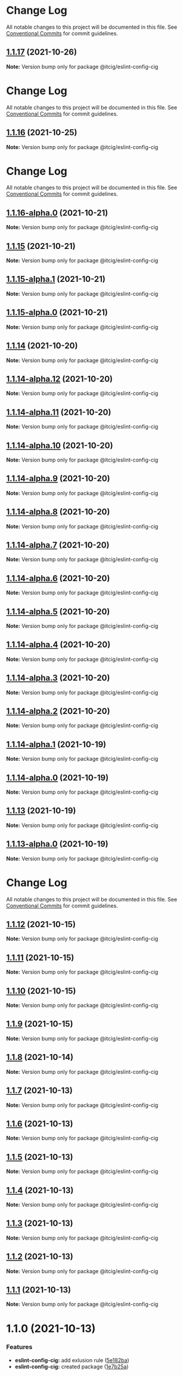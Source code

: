# Change Log

All notable changes to this project will be documented in this file. See
[Conventional Commits](https://conventionalcommits.org) for commit guidelines.

## [1.1.17](https://github.com/itcig/eslint-config-cig/compare/@itcig/eslint-config-cig@1.1.16...@itcig/eslint-config-cig@1.1.17) (2021-10-26)

**Note:** Version bump only for package @itcig/eslint-config-cig

# Change Log

All notable changes to this project will be documented in this file. See
[Conventional Commits](https://conventionalcommits.org) for commit guidelines.

## [1.1.16](https://github.com/itcig/eslint-config-cig/compare/@itcig/eslint-config-cig@1.1.16-alpha.0...@itcig/eslint-config-cig@1.1.16) (2021-10-25)

**Note:** Version bump only for package @itcig/eslint-config-cig

# Change Log

All notable changes to this project will be documented in this file. See
[Conventional Commits](https://conventionalcommits.org) for commit guidelines.

## [1.1.16-alpha.0](https://github.com/itcig/eslint-config-cig/compare/@itcig/eslint-config-cig@1.1.15...@itcig/eslint-config-cig@1.1.16-alpha.0) (2021-10-21)

**Note:** Version bump only for package @itcig/eslint-config-cig

## [1.1.15](https://github.com/itcig/eslint-config-cig/compare/@itcig/eslint-config-cig@1.1.15-alpha.1...@itcig/eslint-config-cig@1.1.15) (2021-10-21)

**Note:** Version bump only for package @itcig/eslint-config-cig

## [1.1.15-alpha.1](https://github.com/itcig/eslint-config-cig/compare/@itcig/eslint-config-cig@1.1.15-alpha.0...@itcig/eslint-config-cig@1.1.15-alpha.1) (2021-10-21)

**Note:** Version bump only for package @itcig/eslint-config-cig

## [1.1.15-alpha.0](https://github.com/itcig/eslint-config-cig/compare/@itcig/eslint-config-cig@1.1.14...@itcig/eslint-config-cig@1.1.15-alpha.0) (2021-10-21)

**Note:** Version bump only for package @itcig/eslint-config-cig

## [1.1.14](https://github.com/itcig/eslint-config-cig/compare/@itcig/eslint-config-cig@1.1.14-alpha.12...@itcig/eslint-config-cig@1.1.14) (2021-10-20)

**Note:** Version bump only for package @itcig/eslint-config-cig

## [1.1.14-alpha.12](https://github.com/itcig/eslint-config-cig/compare/@itcig/eslint-config-cig@1.1.14-alpha.11...@itcig/eslint-config-cig@1.1.14-alpha.12) (2021-10-20)

**Note:** Version bump only for package @itcig/eslint-config-cig

## [1.1.14-alpha.11](https://github.com/itcig/eslint-config-cig/compare/@itcig/eslint-config-cig@1.1.14-alpha.10...@itcig/eslint-config-cig@1.1.14-alpha.11) (2021-10-20)

**Note:** Version bump only for package @itcig/eslint-config-cig

## [1.1.14-alpha.10](https://github.com/itcig/eslint-config-cig/compare/@itcig/eslint-config-cig@1.1.14-alpha.9...@itcig/eslint-config-cig@1.1.14-alpha.10) (2021-10-20)

**Note:** Version bump only for package @itcig/eslint-config-cig

## [1.1.14-alpha.9](https://github.com/itcig/eslint-config-cig/compare/@itcig/eslint-config-cig@1.1.14-alpha.8...@itcig/eslint-config-cig@1.1.14-alpha.9) (2021-10-20)

**Note:** Version bump only for package @itcig/eslint-config-cig

## [1.1.14-alpha.8](https://github.com/itcig/eslint-config-cig/compare/@itcig/eslint-config-cig@1.1.14-alpha.7...@itcig/eslint-config-cig@1.1.14-alpha.8) (2021-10-20)

**Note:** Version bump only for package @itcig/eslint-config-cig

## [1.1.14-alpha.7](https://github.com/itcig/eslint-config-cig/compare/@itcig/eslint-config-cig@1.1.14-alpha.6...@itcig/eslint-config-cig@1.1.14-alpha.7) (2021-10-20)

**Note:** Version bump only for package @itcig/eslint-config-cig

## [1.1.14-alpha.6](https://github.com/itcig/eslint-config-cig/compare/@itcig/eslint-config-cig@1.1.14-alpha.5...@itcig/eslint-config-cig@1.1.14-alpha.6) (2021-10-20)

**Note:** Version bump only for package @itcig/eslint-config-cig

## [1.1.14-alpha.5](https://github.com/itcig/eslint-config-cig/compare/@itcig/eslint-config-cig@1.1.14-alpha.4...@itcig/eslint-config-cig@1.1.14-alpha.5) (2021-10-20)

**Note:** Version bump only for package @itcig/eslint-config-cig

## [1.1.14-alpha.4](https://github.com/itcig/eslint-config-cig/compare/@itcig/eslint-config-cig@1.1.14-alpha.3...@itcig/eslint-config-cig@1.1.14-alpha.4) (2021-10-20)

**Note:** Version bump only for package @itcig/eslint-config-cig

## [1.1.14-alpha.3](https://github.com/itcig/eslint-config-cig/compare/@itcig/eslint-config-cig@1.1.14-alpha.2...@itcig/eslint-config-cig@1.1.14-alpha.3) (2021-10-20)

**Note:** Version bump only for package @itcig/eslint-config-cig

## [1.1.14-alpha.2](https://github.com/itcig/eslint-config-cig/compare/@itcig/eslint-config-cig@1.1.14-alpha.1...@itcig/eslint-config-cig@1.1.14-alpha.2) (2021-10-20)

**Note:** Version bump only for package @itcig/eslint-config-cig

## [1.1.14-alpha.1](https://github.com/itcig/itcig/compare/@itcig/eslint-config-cig@1.1.14-alpha.0...@itcig/eslint-config-cig@1.1.14-alpha.1) (2021-10-19)

**Note:** Version bump only for package @itcig/eslint-config-cig

## [1.1.14-alpha.0](https://github.com/itcig/itcig/compare/@itcig/eslint-config-cig@1.1.13...@itcig/eslint-config-cig@1.1.14-alpha.0) (2021-10-19)

**Note:** Version bump only for package @itcig/eslint-config-cig

## [1.1.13](https://github.com/itcig/itcig/compare/@itcig/eslint-config-cig@1.1.13-alpha.0...@itcig/eslint-config-cig@1.1.13) (2021-10-19)

**Note:** Version bump only for package @itcig/eslint-config-cig

## [1.1.13-alpha.0](https://github.com/itcig/itcig/compare/@itcig/eslint-config-cig@1.1.6...@itcig/eslint-config-cig@1.1.13-alpha.0) (2021-10-19)

**Note:** Version bump only for package @itcig/eslint-config-cig

# Change Log

All notable changes to this project will be documented in this file. See
[Conventional Commits](https://conventionalcommits.org) for commit guidelines.

## [1.1.12](https://github.com/itcig/itcig/compare/@itcig/eslint-config-cig@1.1.6...@itcig/eslint-config-cig@1.1.12) (2021-10-15)

**Note:** Version bump only for package @itcig/eslint-config-cig

## [1.1.11](https://github.com/itcig/itcig/compare/@itcig/eslint-config-cig@1.1.6...@itcig/eslint-config-cig@1.1.11) (2021-10-15)

**Note:** Version bump only for package @itcig/eslint-config-cig

## [1.1.10](https://github.com/itcig/itcig/compare/@itcig/eslint-config-cig@1.1.6...@itcig/eslint-config-cig@1.1.10) (2021-10-15)

**Note:** Version bump only for package @itcig/eslint-config-cig

## [1.1.9](https://github.com/itcig/itcig/compare/@itcig/eslint-config-cig@1.1.6...@itcig/eslint-config-cig@1.1.9) (2021-10-15)

**Note:** Version bump only for package @itcig/eslint-config-cig

## [1.1.8](https://github.com/itcig/itcig/compare/@itcig/eslint-config-cig@1.1.6...@itcig/eslint-config-cig@1.1.8) (2021-10-14)

**Note:** Version bump only for package @itcig/eslint-config-cig

## [1.1.7](https://github.com/itcig/itcig/compare/@itcig/eslint-config-cig@1.1.6...@itcig/eslint-config-cig@1.1.7) (2021-10-13)

**Note:** Version bump only for package @itcig/eslint-config-cig

## [1.1.6](https://github.com/itcig/itcig/compare/@itcig/eslint-config-cig@1.1.5...@itcig/eslint-config-cig@1.1.6) (2021-10-13)

**Note:** Version bump only for package @itcig/eslint-config-cig

## [1.1.5](https://github.com/itcig/itcig/compare/@itcig/eslint-config-cig@1.1.4...@itcig/eslint-config-cig@1.1.5) (2021-10-13)

**Note:** Version bump only for package @itcig/eslint-config-cig

## [1.1.4](https://github.com/itcig/itcig/compare/@itcig/eslint-config-cig@1.1.3...@itcig/eslint-config-cig@1.1.4) (2021-10-13)

**Note:** Version bump only for package @itcig/eslint-config-cig

## [1.1.3](https://github.com/itcig/itcig/compare/@itcig/eslint-config-cig@1.1.2...@itcig/eslint-config-cig@1.1.3) (2021-10-13)

**Note:** Version bump only for package @itcig/eslint-config-cig

## [1.1.2](https://github.com/itcig/itcig/compare/@itcig/eslint-config-cig@1.1.1...@itcig/eslint-config-cig@1.1.2) (2021-10-13)

**Note:** Version bump only for package @itcig/eslint-config-cig

## [1.1.1](https://github.com/itcig/itcig/compare/@itcig/eslint-config-cig@1.1.0...@itcig/eslint-config-cig@1.1.1) (2021-10-13)

**Note:** Version bump only for package @itcig/eslint-config-cig

# 1.1.0 (2021-10-13)

### Features

- **eslint-config-cig:** add exlusion rule
  ([5e182ba](https://github.com/itcig/itcig/commit/5e182baf2316ea154b8c5a5a7e60bf3bb329b313))
- **eslint-config-cig:** created package
  ([1e7b25a](https://github.com/itcig/itcig/commit/1e7b25a381b1da407598a7165b239131fb663f46))
